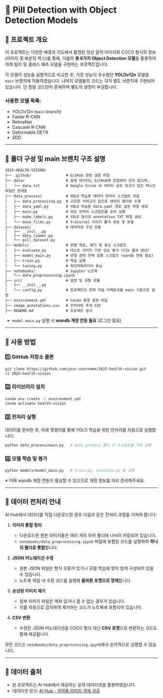 # 📌 Pill Detection with Object Detection Models

## 📖 프로젝트 개요

이 프로젝트는 다양한 배경과 각도에서 촬영된 정상 알약 이미지와 COCO 형식의 정보(이미지 및 바운딩 박스)를 통해, 다음의 **총 6가지 Object Detection 모델**을 활용하여 개체 탐지 및 클래스 예측 모델을 구현하는 프로젝트입니다.

각 모델의 성능을 실험적으로 비교한 후, 가장 성능이 우수했던 **YOLOv12n** 모델을 `main` 브랜치에 적용하였습니다. 나머지 모델들의 코드는 각각 별도 브랜치에 구현되어 있습니다.
단 정말 코드만이 존재하며 별도의 설명이 부실합니다.

### 사용한 모델 목록:

- YOLOv12n (`main` branch)
- Faster R-CNN
- RetinaNet
- Cascade R-CNN
- Deformable DETR
- SDD

---

## 📂 폴더 구성 및 main 브랜치 구조 설명

```
2025-HEALTH-VISION/
├── .github/                # GitHub 관련 설정 파일
├── data/                   # 실제 데이터는 GitHub에 포함되어 있지 않으며,
│   └── data.txt            # Google Drive 내 데이터 공유 링크가 담긴 텍스트 파일만 존재함
├── data_process/           # YOLO 학습용 데이터 전처리 스크립트 모음
│   ├── data_processing.py  # 고유한 카테고리 값으로 데이터 필터링 수행
│   ├── data_yaml.py        # YOLO 학습용 data.yaml 경로 설정 파일 생성
│   ├── main.py             # 모든 전처리 스크립트를 순차 실행
│   ├── make_labels.py      # YOLO 형식의 annotation TXT 파일 생성
│   └── move_files.py       # train/val 이미지 폴더 생성 및 분할
├── dataset/                # 데이터셋 구성 모듈
│   ├── __init__.py
│   ├── data_loader.py
│   └── pill_dataset.py
├── models/                 # 모델 학습, 평가 및 튜닝 스크립트
│   ├── evaluate.py         # 테스트 이미지 기반 성능 평가 (CSV 결과 생성)
│   ├── model_main.py       # 모델 관련 전체 실행 스크립트 (wandb 연동 필요)
│   ├── train.py            # 학습 실행
│   └── tuning.py           # 하이퍼파라미터 튜닝
├── notebooks/              # Jupyter 노트북
│   └── data_preprocessing.ipynb
├── src/                    # 설정 및 유틸 모듈
│   ├── __init__.py
│   └── config.py           # 프로젝트의 현재 작업 디렉토리를 main 기준으로 설정
├── environment.yml         # Conda 환경 설정 파일
├── image_annotations.csv   # 전처리된 주석 CSV
├── README.md               # 프로젝트 문서
```

- `model_main.py` 실행 시 **wandb 계정 연동 필요** (로그인 필요)

---

## 🔧 사용 방법

### 1️⃣ GitHub 저장소 클론

```bash
git clone https://github.com/your-username/2025-health-vision.git
cd 2025-health-vision
```

### 2️⃣ 라이브러리 설치

```bash
conda env create -f environment.yml
conda activate health-vision
```

### 3️⃣ 전처리 실행

데이터를 준비한 후, 아래 명령어를 통해 YOLO 학습을 위한 전처리를 자동으로 실행합니다:

```bash
python data_process/main.py   # data_process 폴더 내 스크립트들 자동 실행
```

### 4️⃣ 모델 학습 및 평가

```bash
python models/model_main.py   # train.py, evaluate.py 등 실행
```

※ 이때 wandb 계정 연동이 필요할 수 있으므로 계정 정보를 미리 준비해주세요.

---

## 🧼 데이터 전처리 안내

AI Hub에서 데이터를 직접 다운로드한 경우 다음과 같은 전처리 과정을 거쳐야 합니다:

1. **이미지 통합 정리**

   - 다운로드된 원본 이미지들은 여러 개의 하위 폴더에 나뉘어 저장되어 있습니다.
   - `notebooks/data_preprocessing.ipynb` 파일에 포함된 코드를 실행하여 **하나의 폴더로 통합**합니다.

2. **JSON 어노테이션 수정**

   - 원본 JSON 파일은 형식 오류가 있거나 모델 학습에 맞지 않게 구성되어 있을 수 있습니다.
   - 노트북 파일 내 수정 코드를 실행해 **올바른 포맷으로 정제**합니다.

3. **손상된 이미지 제거**

   - 일부 이미지 파일은 깨져 있거나 열 수 없는 경우가 있습니다.
   - 이를 자동으로 감지하여 제거하는 코드가 노트북에 포함되어 있습니다.

4. **CSV 변환**

   - 수정된 JSON 어노테이션을 COCO 형식 대신 **CSV 포맷**으로 변환하는 코드도 함께 제공됩니다.

모든 코드는 `notebooks/data_preprocessing.ipynb`에서 순차적으로 실행할 수 있습니다.

---

## 🔗 데이터 출처

- 본 프로젝트는 AI Hub에서 제공하는 공개 데이터셋을 활용하였습니다.
- 데이터셋 링크: [AI Hub - 의약품 이미지 객체 검출](https://aihub.or.kr/aihubdata/data/view.do?currMenu=115\&topMenu=100\&dataSetSn=576)